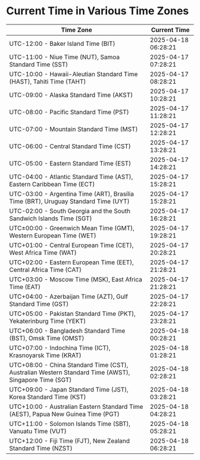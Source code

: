 # Current Time in Various Time Zones

| Time Zone | Current Time |
|-----------|--------------|
| UTC-12:00 - Baker Island Time (BIT) | 2025-04-18 06:28:21 |
| UTC-11:00 - Niue Time (NUT), Samoa Standard Time (SST) | 2025-04-17 07:28:21 |
| UTC-10:00 - Hawaii-Aleutian Standard Time (HAST), Tahiti Time (TAHT) | 2025-04-17 08:28:21 |
| UTC-09:00 - Alaska Standard Time (AKST) | 2025-04-17 10:28:21 |
| UTC-08:00 - Pacific Standard Time (PST) | 2025-04-17 11:28:21 |
| UTC-07:00 - Mountain Standard Time (MST) | 2025-04-17 12:28:21 |
| UTC-06:00 - Central Standard Time (CST) | 2025-04-17 13:28:21 |
| UTC-05:00 - Eastern Standard Time (EST) | 2025-04-17 14:28:21 |
| UTC-04:00 - Atlantic Standard Time (AST), Eastern Caribbean Time (ECT) | 2025-04-17 15:28:21 |
| UTC-03:00 - Argentina Time (ART), Brasília Time (BRT), Uruguay Standard Time (UYT) | 2025-04-17 15:28:21 |
| UTC-02:00 - South Georgia and the South Sandwich Islands Time (SGT) | 2025-04-17 16:28:21 |
| UTC±00:00 - Greenwich Mean Time (GMT), Western European Time (WET) | 2025-04-17 19:28:21 |
| UTC+01:00 - Central European Time (CET), West Africa Time (WAT) | 2025-04-17 20:28:21 |
| UTC+02:00 - Eastern European Time (EET), Central Africa Time (CAT) | 2025-04-17 21:28:21 |
| UTC+03:00 - Moscow Time (MSK), East Africa Time (EAT) | 2025-04-17 21:28:21 |
| UTC+04:00 - Azerbaijan Time (AZT), Gulf Standard Time (GST) | 2025-04-17 22:28:21 |
| UTC+05:00 - Pakistan Standard Time (PKT), Yekaterinburg Time (YEKT) | 2025-04-17 23:28:21 |
| UTC+06:00 - Bangladesh Standard Time (BST), Omsk Time (OMST) | 2025-04-18 00:28:21 |
| UTC+07:00 - Indochina Time (ICT), Krasnoyarsk Time (KRAT) | 2025-04-18 01:28:21 |
| UTC+08:00 - China Standard Time (CST), Australian Western Standard Time (AWST), Singapore Time (SGT) | 2025-04-18 02:28:21 |
| UTC+09:00 - Japan Standard Time (JST), Korea Standard Time (KST) | 2025-04-18 03:28:21 |
| UTC+10:00 - Australian Eastern Standard Time (AEST), Papua New Guinea Time (PGT) | 2025-04-18 04:28:21 |
| UTC+11:00 - Solomon Islands Time (SBT), Vanuatu Time (VUT) | 2025-04-18 05:28:21 |
| UTC+12:00 - Fiji Time (FJT), New Zealand Standard Time (NZST) | 2025-04-18 06:28:21 |
